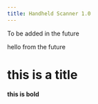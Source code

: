 ```yaml
---
title: Handheld Scanner 1.0
---
```

To be added in the future

hello from the future

# this is a title

**this is bold**
